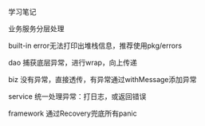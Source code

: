 学习笔记

业务服务分层处理

built-in error无法打印出堆栈信息，推荐使用pkg/errors

dao
捕获底层异常，进行wrap，向上传递

biz
没有异常，直接透传，有异常通过withMessage添加异常

service
统一处理异常：打日志，或返回错误

framework
通过Recovery兜底所有panic
